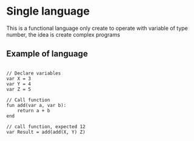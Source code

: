 # Single language

This is a functional language only create to operate with variable of type number, the idea is create complex programs

## Example of language

``` single

// Declare variables
var X = 3
var Y = 4
var Z = 5

// Call function
fun add(var a, var b):
    return a + b
end

// call function, expected 12
var Result = add(add(X, Y) Z)
```